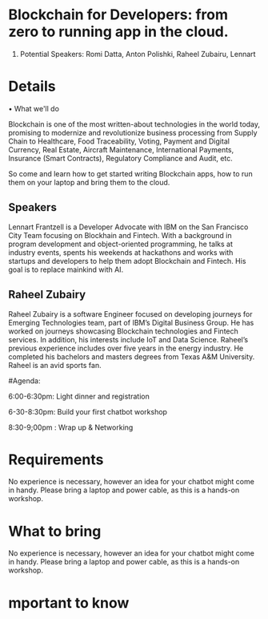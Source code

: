 # Blockchain for Developers: from zero to running app in the cloud.  

1. Potential Speakers: Romi Datta, Anton Polishki, Raheel Zubairu, Lennart

# Details

• What we'll do

Blockchain is one of the most written-about technologies in the world today, promising to modernize and revolutionize business processing from Supply Chain to Healthcare, Food Traceability, Voting, Payment and Digital Currency, Real Estate, Aircraft Maintenance, International Payments, Insurance (Smart Contracts), Regulatory Compliance and Audit, etc.

So come and learn how to get started writing Blockchain apps, how to run them on your laptop and bring them to the cloud.

## Speakers
Lennart Frantzell is a Developer Advocate with IBM on the San Francisco City Team focusing on Blockhain and Fintech. With a background in program development and object-oriented programming, he talks at industry events, spents his weekends at hackathons and works with startups and developers to help them adopt Blockchain and Fintech. His goal is to replace mainkind with AI. 

## Raheel Zubairy

Raheel Zubairy is a software Engineer focused on developing journeys for Emerging Technologies team, part of IBM’s Digital Business Group. He has worked on journeys showcasing Blockchain technologies and Fintech services. In addition, his interests include IoT and Data Science. Raheel’s previous experience includes over five years in the energy industry. He completed his bachelors and masters degrees from Texas A&M University. Raheel is an avid sports fan. 


#Agenda:

6:00-6:30pm: Light dinner and registration

6-30-8:30pm: Build your first chatbot workshop

8:30-9;00pm : Wrap up & Networking

# Requirements
No experience is necessary, however an idea for your chatbot might come in handy. Please bring a laptop and power cable, as this is a hands-on workshop.

# What to bring
No experience is necessary, however an idea for your chatbot might come in handy. Please bring a laptop and power cable, as this is a hands-on workshop.

# mportant to know
